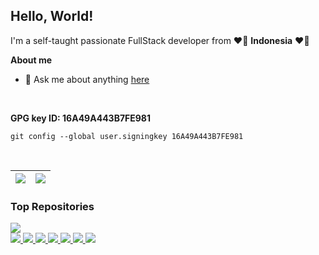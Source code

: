 ## **Hello, World!**

I'm a self-taught passionate FullStack developer from ❤🤍 **Indonesia** ❤🤍

**About me**

- 💬 Ask me about anything [here](https://github.com/sugeng-sulistiyawan/sugeng-sulistiyawan/issues)

<br />

**GPG key ID: 16A49A443B7FE981**

```shell
git config --global user.signingkey 16A49A443B7FE981
```

<br />

| <img src="https://github-readme-stats.vercel.app/api?username=sugeng-sulistiyawan&show_icons=true&include_all_commits=true&count_private=true&theme=buefy&hide_border=true" /> | <img src="https://github-readme-stats.vercel.app/api/top-langs/?username=sugeng-sulistiyawan&hide=css,html&layout=compact&langs_count=10&theme=buefy&hide_border=true" /> |
| ------------- | ------------- |

### **Top Repositories**

<a href="https://github.com/sugeng-sulistiyawan/sugeng-sulistiyawan.github.io">
  <img src="https://github-readme-stats.vercel.app/api/pin/?username=sugeng-sulistiyawan&repo=sugeng-sulistiyawan.github.io&theme=yeblu&hide_border=true" />
</a>

<br>

<a href="https://github.com/sugeng-sulistiyawan/yii2-toastr">
  <img src="https://github-readme-stats.vercel.app/api/pin/?username=sugeng-sulistiyawan&repo=yii2-toastr&theme=swift&hide_border=true" />
</a>

<a href="https://github.com/sugeng-sulistiyawan/yii2-dropify">
  <img src="https://github-readme-stats.vercel.app/api/pin/?username=sugeng-sulistiyawan&repo=yii2-dropify&theme=swift&hide_border=true" />
</a>

<a href="https://github.com/sugeng-sulistiyawan/yii2-slick">
  <img src="https://github-readme-stats.vercel.app/api/pin/?username=sugeng-sulistiyawan&repo=yii2-slick&theme=swift&hide_border=true" />
</a>

<a href="https://github.com/sugeng-sulistiyawan/yii2-seeder">
  <img src="https://github-readme-stats.vercel.app/api/pin/?username=sugeng-sulistiyawan&repo=yii2-seeder&theme=swift&hide_border=true" />
</a>

<a href="https://github.com/sugeng-sulistiyawan/yii2-barcode-generator">
  <img src="https://github-readme-stats.vercel.app/api/pin/?username=sugeng-sulistiyawan&repo=yii2-barcode-generator&theme=swift&hide_border=true" />
</a>

<a href="https://github.com/sugeng-sulistiyawan/yii2-flysystem">
  <img src="https://github-readme-stats.vercel.app/api/pin/?username=sugeng-sulistiyawan&repo=yii2-flysystem&theme=swift&hide_border=true" />
</a>

<a href="https://github.com/sugeng-sulistiyawan/yii2-aws-s3">
  <img src="https://github-readme-stats.vercel.app/api/pin/?username=sugeng-sulistiyawan&repo=yii2-aws-s3&theme=swift&hide_border=true" />
</a>
